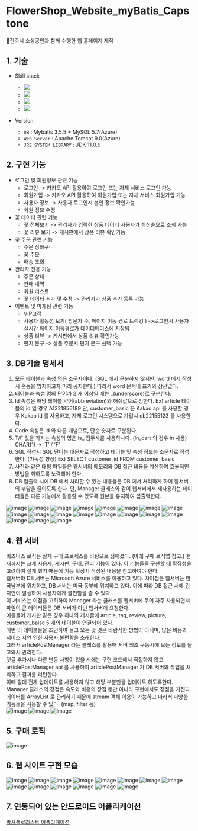 # FlowerShop_Website_myBatis_Capstone
🌻진주시 소상공인과 함께 수행한 웹 홈페이지 제작

## 1. 기술 
- Skill stack 
  - <img src="https://img.shields.io/badge/MySQL-4479A1?style=flat-square&logo=MySQL&logoColor=white"/> 
  - <img src="https://img.shields.io/badge/Java(JDK 11.0.9)-007396?style=flat-square&logo=Java&logoColor=white"/>
  - <img src="https://img.shields.io/badge/JSP-007396?style=flat-square&logo=Java&logoColor=white"/>
  - <img src="https://img.shields.io/badge/Microsoft Azure-0078D4?style=flat-square&logo=Microsoft Azure&logoColor=white"/> 

 - Version
   - `DB` : Mybatis 3.5.5 + MySQL 5.7(Azure)
   - `Web Server` : Apache Tomcat 9.0(Azure)
   - `JRE SYSTEM LIBRARY` : JDK 11.0.9

## 2. 구현 기능
  - 로그인 및 회원정보 관련 기능
    - 로그인 -> 카카오 API 활용하여 로그인 또는 자체 서비스 로그인 가능
    - 회원가입 -> 카카오 API 활용하여 회원가입 또는 자체 서비스 회원가입 가능 
    - 사용자 정보 -> 사용자 로그인시 본인 정보 확인가능
    - 회원 정보 수정
  - 꽃 데이터 관련 기능
    - 꽃 전체보기 -> 관리자가 입력한 상품 데이터 사용자가 최신순으로 조회 가능
    - 꽃 리뷰 보기  -> 게시판에서 상품 리뷰 확인가능
  - 꽃 주문 관련 기능
    - 주문 장바구니
    - 꽃 주문
    - 배송 조회  
  - 관리자 전용 기능
    - 주문 상태
    - 판매 내역
    - 회원 리스트
    - 꽃 데이터 추가 및 수정  -> 관리자가 상품 추가 등록 가능
  - 이벤트 및 마케팅 관련 기능  
    - VIP고객
    - 사용자 활동성 보기( 방문자 수, 페이지 이동 경로 트랙킹 ) ->로그인시 사용자 실시간 페이지 이동경로가 데이터베이스에 저장됨
    - 상품 리뷰 -> 게시판에서 상품 리뷰 확인가능
    - 편지 문구 -> 상품 주문시 편지 문구 선택 가능
## 3. DB기술 명세서
1. 모든 테이블과 속성 명은 소문자이다. (SQL 에서 구분하지 않지만, word 에서 작성시
혼동을 방지하고자 미리 공지한다.) 따라서 word 문서내 표기와 상관없다. 
2. 테이블과 속성 명의 단어가 2 개 이상일 때는 _(underscore)로 구분한다.
3. Id 속성은 해당 테이블 약어(abbreviation)와 해쉬값으로 정한다.
Ex) article 테이블의 id 일 경우 A1321856189
단, customer_basic 은 Kakao api 를 사용할 경우 Kakao id 를 사용하고,
자체 로그인 시스템으로 가입시 cb22155123 를 사용한다.
4. Code 속성은 id 와 다른 개념으로, 단순 숫자로 구분된다.
5. T/F 값을 가지는 속성의 명은 is_ 접두사를 사용하나다. (in_cart 의 경우 in 사용)
CHAR(1) -> ‘T’ / ‘F’ 
6. SQL 작성시 SQL 단어는 대문자로 작성하고 테이블 및 속성 정보는 소문자로
작성한다.
(가독성 향상)
Ex) SELECT customer_id FROM customer_basic
7. 사진과 같은 대형 파일들은 웹서버의 메모리와 DB 접근 비용을 계산하여 효율적인
방법을 취하도록 노력해야 한다.
8. DB 입출력 시에 DB 에서 처리할 수 있는 내용들은 DB 에서 처리하게 하여 웹서버의
부담을 줄이도록 한다. 단, Manager 클래스와 같이 웹서버에서 재사용하는
데이터들은 다른 기능에서 활용할 수 있도록 원본을 유지하여 입출력한다.

![image](https://user-images.githubusercontent.com/67509011/147128063-16811d4b-6bcd-4cb2-83d6-8f7628da68af.png)
![image](https://user-images.githubusercontent.com/67509011/147128112-13c44444-7168-4c5a-9e51-3fe2206f7e4b.png)
![image](https://user-images.githubusercontent.com/67509011/147128138-d5a550cb-0d31-4917-8a3e-856b47562502.png)
![image](https://user-images.githubusercontent.com/67509011/147128179-7dcdff49-3c69-42ce-a0ae-a0c8365a5d92.png)
![image](https://user-images.githubusercontent.com/67509011/147128215-75fb8122-d6a6-4151-acfc-1553690ee4f9.png)
![image](https://user-images.githubusercontent.com/67509011/147128231-706f2f9e-056f-412b-af63-21c34ccfcfeb.png)
![image](https://user-images.githubusercontent.com/67509011/147128258-a154a746-ac4e-4273-bc22-64e2b7b4d705.png)
![image](https://user-images.githubusercontent.com/67509011/147128279-cf044854-cb02-4d2d-8f57-aca3e303db53.png)
![image](https://user-images.githubusercontent.com/67509011/147128310-c90082b0-84c4-4853-a023-32200167b05d.png)
![image](https://user-images.githubusercontent.com/67509011/147128343-840a7f55-396a-459d-8464-1de5805548a3.png)
![image](https://user-images.githubusercontent.com/67509011/147128409-9922a575-baf9-4cf1-8f73-e46518c2c7f2.png)
![image](https://user-images.githubusercontent.com/67509011/147128429-ee0100f7-1383-4d36-a426-1490ea66306d.png)
![image](https://user-images.githubusercontent.com/67509011/147128498-16864ee5-fd93-46e6-8220-d209eb15fd02.png)
![image](https://user-images.githubusercontent.com/67509011/147128546-53766128-9ad7-481f-bca4-907d565f042b.png)
![image](https://user-images.githubusercontent.com/67509011/147128573-2dc61199-3277-440b-9a60-5a9caca468fb.png)
![image](https://user-images.githubusercontent.com/67509011/147128597-f5016424-6af0-4969-a565-a9b0d7c23ec1.png)
![image](https://user-images.githubusercontent.com/67509011/147128618-91ce782e-4cdd-4d08-8dcc-872c9413a9d9.png)
![image](https://user-images.githubusercontent.com/67509011/147128648-4fe59990-0b87-4fd1-af2a-07de0757de67.png)
![image](https://user-images.githubusercontent.com/67509011/147128687-af73ec68-7aaf-4a9b-b176-3b08e71ab7ed.png)

## 4. 웹 서버
비즈니스 로직은 실제 구매 프로세스를 바탕으로 정해졌다. (아래 구매 로직맵 참고.)
현재까지는 크게 사용자, 게시판, 구매, 관리 기능이 있다. 이 기능들을 구현할 때 확장성을
고려하여 설계 했기 때문에 기능 확장시 작성된 내용을 참고하여야 한다.   
웹서버와 DB 서버는 Microsoft Azure 서비스를 이용하고 있다. 차이점은 웹서버는 한국남부에
위치하고, DB 서버는 미국 동부에 위치하고 있다. 이에 따라 DB 접근 시에 긴 지연이 발생하여
사용자에게 불편함을 줄 수 있다.   
이 서비스는 이점을 고려하여 Manager 라는 클래스를 웹서버에 두어 자주 사용되면서 파일이 큰 데이터들은 DB 서버가 아닌 웹서버에 요청한다.   
예를들어 게시판 같은 경우 하나의 게시글에 article, tag, review, picture, customer_baisc
5 개의 테이블이 연결되어 있다.   
매번 이 테이블들을 조인하여 들고 오는 것 것은 바람직한 방법이 아니며, 많은 비용과 서비스 지연 인한 사용자 불편함을 초래한다.   
그래서 articlePostManager 라는 클래스를 활용해 서버 최초 구동시에 모든 정보를 들고와서 관리한다.   
댓글 추가시나 다른 변동 사항이 있을 시에는 구현 코드에서 직접하지 않고 articlePostManager api 를 사용하여 articlePostManager 가 DB 서버와 작업을 처리하고 결과를 리턴한다.   
이때 절대 전체 업데이트를 사용하지 않고 해당 부분만을 업데이트 하도록한다.   
Manager 클래스의 장점은 속도와 비용의 장점 뿐만 아니라 구현에서도 장점을 가진다.   
데이터를 ArrayList 로 관리하기 때문에 stream 객체 이용이 가능하고 따라서 다양한 기능들을 사용할 수 있다. (map, filter 등)   
![image](https://user-images.githubusercontent.com/67509011/147129121-bcbfe700-53bb-4c5b-a7be-562c67d9de89.png)
![image](https://user-images.githubusercontent.com/67509011/147129144-b8043891-3bf9-40a4-9e0e-8622f47c2c02.png)
![image](https://user-images.githubusercontent.com/67509011/147129185-bf8d831d-98fe-48c0-b93f-b043513b52bc.png)

## 5. 구매 로직
![image](https://user-images.githubusercontent.com/67509011/147129215-8a811b69-d309-4230-bbf1-37a8fa73347d.png)

## 6. 웹 사이트 구현 모습
![image](https://user-images.githubusercontent.com/67509011/147129420-6eaaf243-2276-4eb6-b4d1-c6a8cab1e792.png)
![image](https://user-images.githubusercontent.com/67509011/147129463-9cd82935-cb76-43c4-8485-f98298e7df56.png)
![image](https://user-images.githubusercontent.com/67509011/147129493-c3b02d97-5023-43bd-b9cd-706a0ad8fb0e.png)
![image](https://user-images.githubusercontent.com/67509011/147129509-8708810c-712b-44b3-9caa-5d0a05b28ebe.png)
![image](https://user-images.githubusercontent.com/67509011/147129520-96a9b425-3d93-4af0-ae0f-936eb968f8b1.png)
![image](https://user-images.githubusercontent.com/67509011/147129541-66bb9944-510c-4648-bf4a-2dd99cc91833.png)
![image](https://user-images.githubusercontent.com/67509011/147129554-a4380f05-5e61-4030-9d38-a69f74358f79.png)
![image](https://user-images.githubusercontent.com/67509011/147129566-3e13a797-1af2-4f92-b40a-8fff0c9112cc.png)
![image](https://user-images.githubusercontent.com/67509011/147129577-e47ac18e-2e05-4b0f-ac03-6aa362a01e1d.png)
![image](https://user-images.githubusercontent.com/67509011/147129590-3c8071f5-5d03-478d-b05b-9291434dcd90.png)
![image](https://user-images.githubusercontent.com/67509011/147129610-e5060c86-1ae2-40c2-bf54-7710a477d9c3.png)
![image](https://user-images.githubusercontent.com/67509011/147129624-b1d8c931-d820-49ab-a1cb-04ab6ff6b822.png)
![image](https://user-images.githubusercontent.com/67509011/147129651-24508da7-1ade-4e87-b435-599340b0b85d.png)
![image](https://user-images.githubusercontent.com/67509011/147129673-a9ecd60e-bf93-4f32-a2dd-e4e089029d33.png)

## 7. 연동되어 있는 안드로이드 어플리케이션
[박사플로리스트 어플리케이션](https://github.com/terry-koo/FlowerShop_Android_Capstone)
